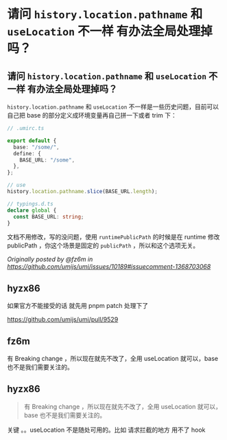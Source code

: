 # 请问 `history.location.pathname` 和 `useLocation` 不一样 有办法全局处理掉吗？

## 请问 `history.location.pathname` 和 `useLocation` 不一样 有办法全局处理掉吗？

`history.location.pathname` 和 `useLocation` 不一样是一些历史问题，目前可以自己把 base 的部分定义成环境变量再自己拼一下或者 trim 下：

```ts
// .umirc.ts

export default {
  base: "/some/",
  define: {
    BASE_URL: "/some",
  },
};
```

```ts
// use
history.location.pathname.slice(BASE_URL.length);
```

```ts
// typings.d.ts
declare global {
  const BASE_URL: string;
}
```

文档不用修改，写的没问题，使用 `runtimePublicPath` 的时候是在 runtime 修改 publicPath ，你这个场景是固定的 `publicPath` ，所以和这个选项无关。

_Originally posted by @fz6m in https://github.com/umijs/umi/issues/10189#issuecomment-1368703068_

## hyzx86

如果官方不能接受的话 就先用 pnpm patch 处理下了

https://github.com/umijs/umi/pull/9529

## fz6m

有 Breaking change ，所以现在就先不改了，全用 useLocation 就可以，base 也不是我们需要关注的。

## hyzx86

> 有 Breaking change ，所以现在就先不改了，全用 useLocation 就可以，base 也不是我们需要关注的。

关键 。。useLocation 不是随处可用的。比如 请求拦截的地方 用不了 hook
